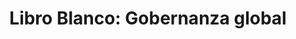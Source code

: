 ---
title: 'Libro Blanco: Gobernanza global'
description: 'Gobernanza global e instituciones multilaterales. Hacia una política de desarrollo global sostenible'
link: /documentos/201011-Informe-FINAL-Ciecode-MdelaRocha-ERodriguez.pdf
tags:
    - coherencia-de-politicas
    - libro-blanco-del-desarrollo
---
